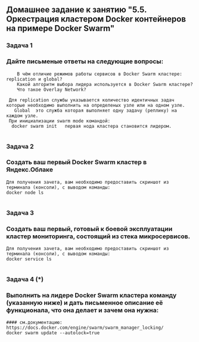 ## Домашнее задание к занятию "5.5. Оркестрация кластером Docker контейнеров на примере Docker Swarm"
### Задача 1
### Дайте письменые ответы на следующие вопросы:
````
    В чём отличие режимов работы сервисов в Docker Swarm кластере: replication и global?
    Какой алгоритм выбора лидера используется в Docker Swarm кластере?
    Что такое Overlay Network?
````
````
 Для replication службы указывается количество идентичных задач которые необходимо выполнить на определеных узле или на одном узле.
   Global  это служба которая выполняет одну задачу (реплику) на каждом узле.
 При инициализации swarm mode командой:
  docker swarm init   первая нода кластера становится лидером.
  
````
### Задача 2
### Создать ваш первый Docker Swarm кластер в Яндекс.Облаке
````
Для получения зачета, вам необходимо предоставить скриншот из терминала (консоли), с выводом команды:
docker node ls
````
````

````
### Задача 3
### Создать ваш первый, готовый к боевой эксплуатации кластер мониторинга, состоящий из стека микросервисов.
````
Для получения зачета, вам необходимо предоставить скриншот из терминала (консоли), с выводом команды:
docker service ls
````
````

````
### Задача 4 (*)
### Выполнить на лидере Docker Swarm кластера команду (указанную ниже) и дать письменное описание её функционала, что она делает и зачем она нужна:
````
#### см.документацию: https://docs.docker.com/engine/swarm/swarm_manager_locking/
docker swarm update --autolock=true
````
````

````
